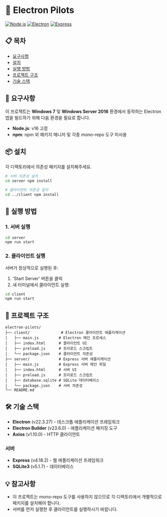 # 🚀 Electron Pilots

[![Node.js](https://img.shields.io/badge/Node.js-16+-green.svg)](https://nodejs.org/)
[![Electron](https://img.shields.io/badge/Electron-22.3.27-blue.svg)](https://www.electronjs.org/)
[![Express](https://img.shields.io/badge/Express-4.18.2-orange.svg)](https://expressjs.com/)

## 📋 목차

- [요구사항](#요구사항)
- [설치](#설치)
- [실행 방법](#실행-방법)
- [프로젝트 구조](#프로젝트-구조)
- [기술 스택](#기술-스택)

## 🔧 요구사항

이 프로젝트는 **Windows 7** 및 **Windows Server 2016** 환경에서 동작하는 Electron 앱을 빌드하기 위해 다음 환경을 필요로 합니다.

- **Node.js**: v16 고정
- **npm**: npm 외 패키지 매니저 및 각종 mono-repo 도구 미사용

## 📦 설치

각 디렉토리에서 의존성 패키지를 설치해주세요.

```bash
# 서버 의존성 설치
cd server npm install

# 클라이언트 의존성 설치
cd ../client npm install
```

## 🚀 실행 방법

### 1. 서버 실행
```bash
cd server
npm run start
```

### 2. 클라이언트 실행
서버가 정상적으로 실행된 후:
1. 'Start Server' 버튼을 클릭
2. 새 터미널에서 클라이언트 실행:
```bash
cd client
npm run start
```

## 📁 프로젝트 구조

```
electron-pilots/
├── client/              # Electron 클라이언트 애플리케이션
│   ├── main.js         # Electron 메인 프로세스
│   ├── index.html      # 클라이언트 UI
│   ├── preload.js      # 프리로드 스크립트
│   └── package.json    # 클라이언트 의존성
├── server/             # Express 서버 애플리케이션
│   ├── main.js         # Express 서버 메인 파일
│   ├── index.html      # 서버 UI
│   ├── preload.js      # 프리로드 스크립트
│   ├── database.sqlite # SQLite 데이터베이스
│   └── package.json    # 서버 의존성
└── README.md
```

## 🛠 기술 스택

- **Electron** (v22.3.27) - 데스크톱 애플리케이션 프레임워크
- **Electron Builder** (v23.6.0) - 애플리케이션 패키징 도구
- **Axios** (v1.10.0) - HTTP 클라이언트

### 서버
- **Express** (v4.18.2) - 웹 애플리케이션 프레임워크
- **SQLite3** (v5.1.7) - 데이터베이스

## 💡 참고사항
- 이 프로젝트는 mono-repo 도구를 사용하지 않으므로 각 디렉토리에서 개별적으로 패키지를 설치해야 합니다.
- 서버를 먼저 실행한 후 클라이언트를 실행하시기 바랍니다.
